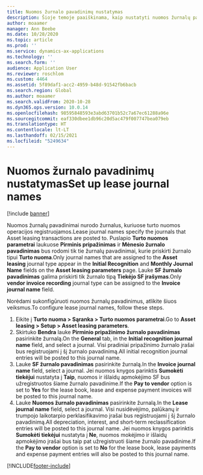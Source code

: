 ```yaml
---
title: Nuomos žurnalo pavadinimų nustatymas
description: Šioje temoje paaiškinama, kaip nustatyti nuomos žurnalų pavadinimus. Nuomos žurnalų pavadinimai nurodo žurnalus, kuriuose įrašai, kilę iš turto nuomos, registruojami.
author: moaamer
manager: Ann Beebe
ms.date: 10/28/2020
ms.topic: article
ms.prod: ''
ms.service: dynamics-ax-applications
ms.technology: ''
ms.search.form: ''
audience: Application User
ms.reviewer: roschlom
ms.custom: 4464
ms.assetid: 5f89daf1-acc2-4959-b48d-91542fb6bacb
ms.search.region: Global
ms.author: moaamer
ms.search.validFrom: 2020-10-28
ms.dyn365.ops.version: 10.0.14
ms.openlocfilehash: 98595848593e3abd63701b52c7a67ec61288a96e
ms.sourcegitcommit: eaf330dbee1db96c20d5ac479f007747bea079eb
ms.translationtype: HT
ms.contentlocale: lt-LT
ms.lasthandoff: 02/15/2021
ms.locfileid: "5249634"
---
```

# <a name="set-up-lease-journal-names"></a><span data-ttu-id="76980-104">Nuomos žurnalo pavadinimų nustatymas</span><span class="sxs-lookup"><span data-stu-id="76980-104">Set up lease journal names</span></span>

[!include [banner](../includes/banner.md)]

<span data-ttu-id="76980-105">Nuomos žurnalų pavadinimai nurodo žurnalus, kuriuose turto nuomos operacijos registruojamos.</span><span class="sxs-lookup"><span data-stu-id="76980-105">Lease journal names specify the journals that Asset leasing transactions are posted to.</span></span> <span data-ttu-id="76980-106">Puslapio **Turto nuomos parametrai** laukuose **Pirminis pripažinimas** ir **Mėnesio žurnalo pavadinimas** bus rodomi tik tie žurnalų pavadinimai, kurie priskirti žurnalo tipui **Turto nuoma**.</span><span class="sxs-lookup"><span data-stu-id="76980-106">Only journal names that are assigned to the **Asset leasing** journal type appear in the **Initial Recognition** and **Monthly Journal Name** fields on the **Asset leasing parameters** page.</span></span> <span data-ttu-id="76980-107">Lauke **SF žurnalo pavadinimas** galima priskirti tik žurnalo tipą **Tiekėjo SF įrašymas**.</span><span class="sxs-lookup"><span data-stu-id="76980-107">Only **vendor invoice recording** journal type can be assigned to the **Invoice journal name** field.</span></span>

<span data-ttu-id="76980-108">Norėdami sukonfigūruoti nuomos žurnalų pavadinimus, atlikite šiuos veiksmus.</span><span class="sxs-lookup"><span data-stu-id="76980-108">To configure lease journal names, follow these steps.</span></span>

1. <span data-ttu-id="76980-109">Eikite į **Turto nuoma \> Sąranka \> Turto nuomos parametrai**.</span><span class="sxs-lookup"><span data-stu-id="76980-109">Go to **Asset leasing \> Setup \> Asset leasing parameters**.</span></span>
2. <span data-ttu-id="76980-110">Skirtuko **Bendra** lauke **Pirminio pripažinimo žurnalo pavadinimas** pasirinkite žurnalą.</span><span class="sxs-lookup"><span data-stu-id="76980-110">On the **General** tab, in the **Initial recognition journal name** field, and select a journal.</span></span> <span data-ttu-id="76980-111">Visi pradiniai pripažinimo žurnalo įrašai bus registruojami į šį žurnalo pavadinimą.</span><span class="sxs-lookup"><span data-stu-id="76980-111">All initial recognition journal entries will be posted to this journal name.</span></span>
3. <span data-ttu-id="76980-112">Lauke **SF žurnalo pavadinimas** pasirinkite žurnalą.</span><span class="sxs-lookup"><span data-stu-id="76980-112">In the **Invoice journal name** field, select a journal.</span></span> <span data-ttu-id="76980-113">Jei nuomos knygos parinktis **Sumokėti tiekėjui** nustatyta į **Taip**, nuomos ir išlaidų apmokėjimo SF bus užregistruotos šiame žurnalo pavadinime.</span><span class="sxs-lookup"><span data-stu-id="76980-113">If the **Pay to vendor** option is set to **Yes** for the lease book, lease and expense payment invoices will be posted to this journal name.</span></span>
4. <span data-ttu-id="76980-114">Lauke **Nuomos žurnalo pavadinimas** pasirinkite žurnalą.</span><span class="sxs-lookup"><span data-stu-id="76980-114">In the **Lease journal name** field, select a journal.</span></span> <span data-ttu-id="76980-115">Visi nusidėvėjimo, palūkanų ir trumpojo laikotarpio perklasifikavimo įrašai bus registruojami į šį žurnalo pavadinimą.</span><span class="sxs-lookup"><span data-stu-id="76980-115">All depreciation, interest, and short-term reclassification entries will be posted to this journal name.</span></span> <span data-ttu-id="76980-116">Jei nuomos knygos parinktis **Sumokėti tiekėjui** nustatyta į **Ne**, nuomos mokėjimo ir išlaidų apmokėjimo įrašai bus taip pat užregistruoti šiame žurnalo pavadinime.</span><span class="sxs-lookup"><span data-stu-id="76980-116">If the **Pay to vendor** option is set to **No** for the lease book, lease payments and expense payment entries will also be posted to this journal name.</span></span>


[!INCLUDE[footer-include](../../includes/footer-banner.md)]